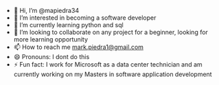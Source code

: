 - 👋 Hi, I’m @mapiedra34
- 👀 I’m interested in becoming a software developer
- 🌱 I’m currently learning python and sql
- 💞️ I’m looking to collaborate on any project for a beginner, looking for more learning opportunity
- 📫 How to reach me mark.piedra1@gmail.com
- 😄 Pronouns: I dont do this
- ⚡ Fun fact: I work for Microsoft as a data center technician and am currently working on my Masters in software application development

<!---
mapiedra34/mapiedra34 is a ✨ special ✨ repository because its `README.md` (this file) appears on your GitHub profile.
You can click the Preview link to take a look at your changes.
--->
